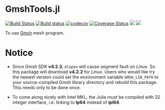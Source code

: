 # GmshTools.jl

[![Build Status](https://travis-ci.com/shipengcheng1230/GmshTools.jl.svg?branch=master)](https://travis-ci.com/shipengcheng1230/GmshTools.jl)
[![Build status](https://ci.appveyor.com/api/projects/status/sk0gh2mhfurj2otv/branch/master?svg=true)](https://ci.appveyor.com/project/shipengcheng1230/gmshtools-jl/branch/master)
[![codecov](https://codecov.io/gh/shipengcheng1230/GmshTools.jl/branch/master/graph/badge.svg)](https://codecov.io/gh/shipengcheng1230/GmshTools.jl)
[![Coverage Status](https://coveralls.io/repos/github/shipengcheng1230/GmshTools.jl/badge.svg?branch=master)](https://coveralls.io/github/shipengcheng1230/GmshTools.jl?branch=master)
[![](https://img.shields.io/badge/docs-stable-blue.svg)](https://shipengcheng1230.github.io/GmshTools.jl/stable/)
[![](https://img.shields.io/badge/docs-dev-blue.svg)](https://shipengcheng1230.github.io/GmshTools.jl/latest/)

To use [Gmsh](http://gmsh.info/) mesh program.

# Notice

- Since Gmsh SDK **v4.2.3**, `dlopen` will cause segment fault on *Linux*. So this package will download **v4.2.2** for *Linux*.
  Users who would like try the newest version could set the environment variable `GMSH_LIB_PATH` to your source-compiled Gmsh library
  directory and rebuild this package. This needs only to be done once.

- To come along nicely with Intel MKL, the Julia must be compiled with 32 integer interface, i.e. linking to **lp64** instead of **ipl64**.

